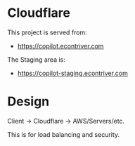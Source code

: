 [//]: # (Copyright © 2024 Perpetuator LLC)

# Cloudflare

This project is served from:
- https://copilot.econtriver.com

The Staging area is:
- https://copilot-staging.econtriver.com

# Design 

Client -> Cloudflare -> AWS/Servers/etc.

This is for load balancing and security.
